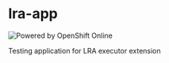 # lra-app

![Powered by OpenShift Online](https://www.openshift.com/images/logos/powered_by_openshift.png)

Testing application for LRA executor extension
